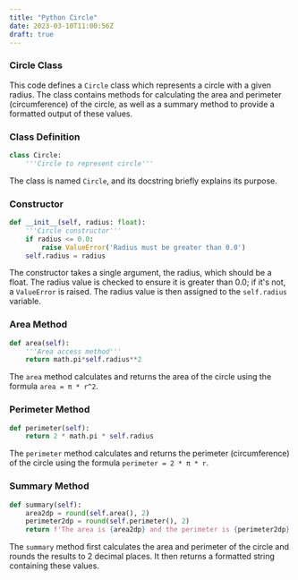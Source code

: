 ```yaml
---
title: "Python Circle"
date: 2023-03-10T11:00:56Z
draft: true
---
```

### Circle Class

This code defines a `Circle` class which represents a circle with a given radius. The class contains methods for calculating the area and perimeter (circumference) of the circle, as well as a summary method to provide a formatted output of these values.

### Class Definition

```python
class Circle:
    '''Circle to represent circle'''
```

The class is named `Circle`, and its docstring briefly explains its purpose.

### Constructor

```python
def __init__(self, radius: float):
    '''Circle constructor'''
    if radius <= 0.0:
        raise ValueError('Radius must be greater than 0.0')
    self.radius = radius
```

The constructor takes a single argument, the radius, which should be a float. The radius value is checked to ensure it is greater than 0.0; if it's not, a `ValueError` is raised. The radius value is then assigned to the `self.radius` variable.

### Area Method

```python
def area(self):
    '''Area access method'''
    return math.pi*self.radius**2
```

The `area` method calculates and returns the area of the circle using the formula `area = π * r^2`.

### Perimeter Method

```python
def perimeter(self):
    return 2 * math.pi * self.radius
```

The `perimeter` method calculates and returns the perimeter (circumference) of the circle using the formula `perimeter = 2 * π * r`.

### Summary Method

```python
def summary(self):
    area2dp = round(self.area(), 2)
    perimeter2dp = round(self.perimeter(), 2)
    return f'The area is {area2dp} and the perimeter is {perimeter2dp}'
```

The `summary` method first calculates the area and perimeter of the circle and rounds the results to 2 decimal places. It then returns a formatted string containing these values.
